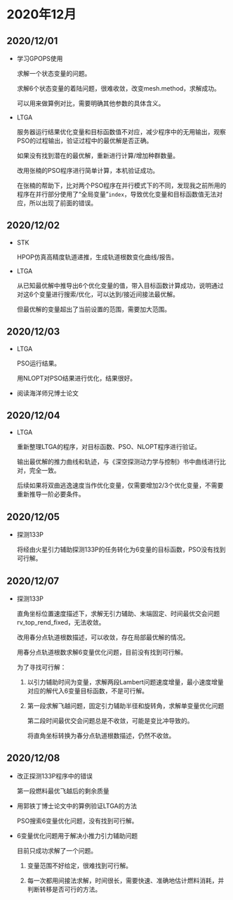 # 2020年12月

## 2020/12/01

* 学习GPOPS使用

	求解一个状态变量的问题。

	求解6个状态变量的着陆问题，很难收敛，改变mesh.method，求解成功。

	可以用来做算例对比，需要明确其他参数的具体含义。

* LTGA

	服务器运行结果优化变量和目标函数值不对应，减少程序中的无用输出，观察PSO的过程输出，验证过程中的最优解是否正确。

	如果没有找到潜在的最优解，重新进行计算/增加种群数量。

	改用张楠的PSO程序进行简单计算，本机验证成功。

    在张楠的帮助下，比对两个PSO程序在并行模式下的不同，发现我之前所用的程序在并行部分使用了“全局变量”`index`，导致优化变量和目标函数值无法对应，所以出现了前面的错误。

## 2020/12/02

* STK

	HPOP仿真高精度轨道递推，生成轨道根数变化曲线/报告。

* LTGA

	从已知最优解中推导出6个优化变量的值，带入目标函数计算成功，说明通过对这6个变量进行搜索/优化，可以达到/接近间接法最优解。

	但最优解的变量超出了当前设置的范围，需要加大范围。

## 2020/12/03

* LTGA

	PSO运行结果。

	用NLOPT对PSO结果进行优化，结果很好。

* 阅读海洋师兄博士论文

## 2020/12/04

* LTGA

	重新整理LTGA的程序，对目标函数、PSO、NLOPT程序进行验证。

	输出最优解的推力曲线和轨迹，与《深空探测动力学与控制》书中曲线进行比对，完全一致。

	后续如果将双曲逃逸速度当作优化变量，仅需要增加2/3个优化变量，不需要重新推导一阶必要条件。

## 2020/12/05

* 探测133P

	将经由火星引力辅助探测133P的任务转化为6变量的目标函数，PSO没有找到可行解。

## 2020/12/07

* 探测133P

	直角坐标位置速度描述下，求解无引力辅助、末端固定、时间最优交会问题rv_top_rend_fixed，无法收敛。

	改用春分点轨道根数描述，可以收敛，存在局部最优解的情况。

	用春分点轨道根数求解6变量优化问题，目前没有找到可行解。

	为了寻找可行解：

	1. 以引力辅助时间为变量，求解两段Lambert问题速度增量，最小速度增量对应的解代入6变量目标函数，不是可行解。

	2. 第一段求解飞越问题，固定引力辅助半径和旋转角，求解单变量优化问题

		第二段时间最优交会问题总是不收敛，可能是变比冲导致的。

		将直角坐标转换为春分点轨道根数描述，仍然不收敛。

## 2020/12/08

* 改正探测133P程序中的错误

	第一段燃料最优飞越后的剩余质量

* 用郭铁丁博士论文中的算例验证LTGA的方法

	PSO搜索6变量优化问题，没有找到可行解。

* 6变量优化问题用于解决小推力引力辅助问题

	目前只成功求解了一个问题。

	1. 变量范围不好给定，很难找到可行解。

	2. 每一次都用间接法求解，时间很长，需要快速、准确地估计燃料消耗，并判断转移是否可行的方法。